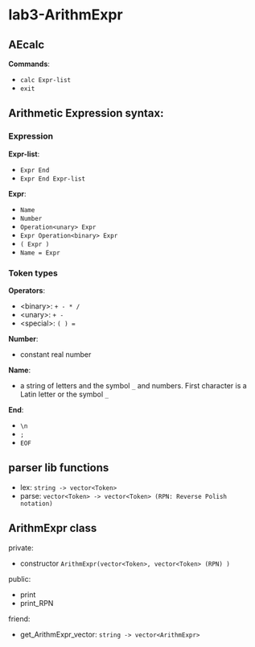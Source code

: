 # lab3-ArithmExpr

## AEcalc

**Commands**:
- `calc Expr-list`
- `exit`


## Arithmetic Expression syntax:

### Expression

**Expr-list**:
- `Expr End`
- `Expr End Expr-list`

**Expr**:
- `Name`
- `Number`
- `Operation<unary> Expr`
- `Expr Operation<binary> Expr`
- `( Expr )`
- `Name = Expr`


### Token types

**Operators**:
- \<binary\>: `+ - * /`
- \<unary\>: `+ -`
- \<special\>: `( ) =`

**Number**:
- constant real number

**Name**:
- a string of  letters and the symbol `_` and numbers. First character is a Latin letter or the symbol `_`

**End**:
- `\n`
- `;`
- `EOF`

## parser lib functions

- lex: `string -> vector<Token>`
- parse: `vector<Token> -> vector<Token> (RPN: Reverse Polish notation)`

## ArithmExpr class

private:
- constructor `ArithmExpr(vector<Token>, vector<Token> (RPN) )`

public:
- print
- print_RPN

friend:
- get_ArithmExpr_vector: `string -> vector<ArithmExpr>`
